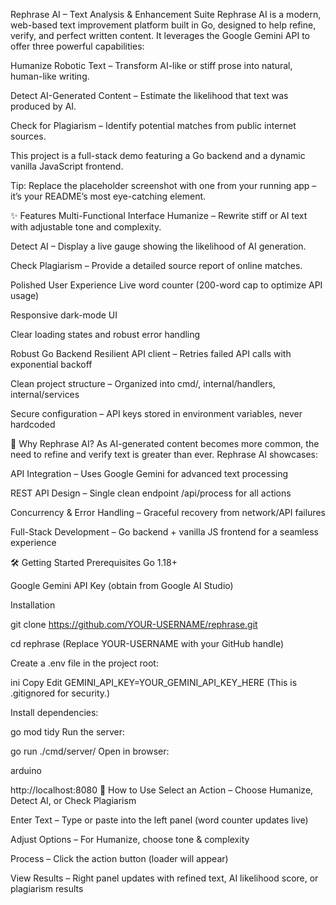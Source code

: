 Rephrase AI – Text Analysis & Enhancement Suite
Rephrase AI is a modern, web-based text improvement platform built in Go, designed to help refine, verify, and perfect written content.
It leverages the Google Gemini API to offer three powerful capabilities:

Humanize Robotic Text – Transform AI-like or stiff prose into natural, human-like writing.

Detect AI-Generated Content – Estimate the likelihood that text was produced by AI.

Check for Plagiarism – Identify potential matches from public internet sources.

This project is a full-stack demo featuring a Go backend and a dynamic vanilla JavaScript frontend.

Tip: Replace the placeholder screenshot with one from your running app – it’s your README’s most eye-catching element.

✨ Features
Multi-Functional Interface
Humanize – Rewrite stiff or AI text with adjustable tone and complexity.

Detect AI – Display a live gauge showing the likelihood of AI generation.

Check Plagiarism – Provide a detailed source report of online matches.

Polished User Experience
Live word counter (200-word cap to optimize API usage)

Responsive dark-mode UI

Clear loading states and robust error handling

Robust Go Backend
Resilient API client – Retries failed API calls with exponential backoff

Clean project structure – Organized into cmd/, internal/handlers, internal/services

Secure configuration – API keys stored in environment variables, never hardcoded

🚀 Why Rephrase AI?
As AI-generated content becomes more common, the need to refine and verify text is greater than ever.
Rephrase AI showcases:

API Integration – Uses Google Gemini for advanced text processing

REST API Design – Single clean endpoint /api/process for all actions

Concurrency & Error Handling – Graceful recovery from network/API failures

Full-Stack Development – Go backend + vanilla JS frontend for a seamless experience

🛠 Getting Started
Prerequisites
Go 1.18+

Google Gemini API Key (obtain from Google AI Studio)

Installation

git clone https://github.com/YOUR-USERNAME/rephrase.git

cd rephrase
(Replace YOUR-USERNAME with your GitHub handle)

Create a .env file in the project root:

ini
Copy
Edit
GEMINI_API_KEY=YOUR_GEMINI_API_KEY_HERE
(This is .gitignored for security.)

Install dependencies:


go mod tidy
Run the server:


go run ./cmd/server/
Open in browser:

arduino

http://localhost:8080
🔬 How to Use
Select an Action – Choose Humanize, Detect AI, or Check Plagiarism

Enter Text – Type or paste into the left panel (word counter updates live)

Adjust Options – For Humanize, choose tone & complexity

Process – Click the action button (loader will appear)

View Results – Right panel updates with refined text, AI likelihood score, or plagiarism results

